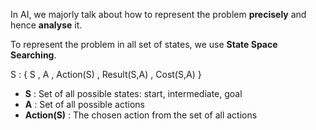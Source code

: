 In AI, we majorly talk about how to represent the problem **precisely** and hence **analyse** it.

To represent the problem in all set of states, we use **State Space Searching**.

S : { S , A , Action(S) , Result(S,A) , Cost(S,A) }

* **S** : Set of all possible states: start, intermediate, goal
* **A** : Set of all possible actions
* **Action(S)** : The chosen action from the set of all actions
